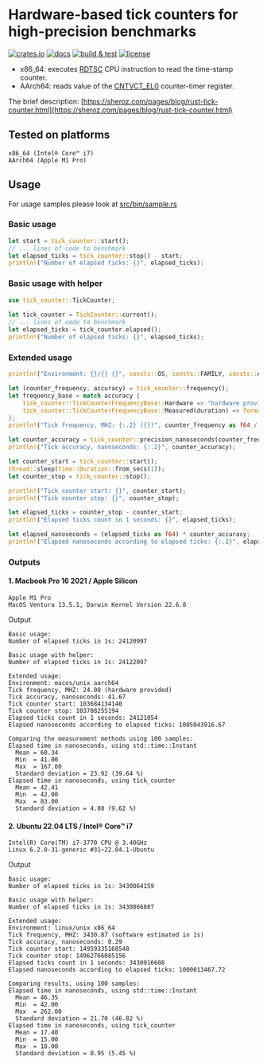 # Hardware-based tick counters for high-precision benchmarks

[![crates.io](https://img.shields.io/crates/v/tick_counter)](https://crates.io/crates/tick_counter)
[![docs](https://img.shields.io/docsrs/tick_counter)](https://docs.rs/tick_counter/latest/tick_counter/)
[![build & test](https://github.com/sheroz/tick_counter/actions/workflows/ci.yml/badge.svg)](https://github.com/sheroz/tick_counter/actions/workflows/ci.yml)
[![license](https://img.shields.io/github/license/sheroz/tick_counter)](https://github.com/sheroz/tick_counter/blob/main/LICENSE.txt)

- x86_64: executes [RDTSC](https://www.intel.com/content/dam/www/public/us/en/documents/white-papers/ia-32-ia-64-benchmark-code-execution-paper.pdf) CPU instruction to read the time-stamp counter.
- AArch64: reads value of the [CNTVCT_EL0](https://developer.arm.com/documentation/ddi0595/2021-12/AArch64-Registers/CNTVCT-EL0--Counter-timer-Virtual-Count-register) counter-timer register.

The brief description: [https://sheroz.com/pages/blog/rust-tick-counter.html](https://sheroz.com/pages/blog/rust-tick-counter.html)

## Tested on platforms

```text
x86_64 (Intel® Core™ i7)
AArch64 (Apple M1 Pro)
```

## Usage

For usage samples please look at [src/bin/sample.rs](src/bin/sample.rs)

### Basic usage

```rust
let start = tick_counter::start();
// ... lines of code to benchmark
let elapsed_ticks = tick_counter::stop() - start;
println!("Number of elapsed ticks: {}", elapsed_ticks);
```

### Basic usage with helper

```rust
use tick_counter::TickCounter;
 
let tick_counter = TickCounter::current();
// ... lines of code to benchmark
let elapsed_ticks = tick_counter.elapsed();
println!("Number of elapsed ticks: {}", elapsed_ticks);
```

### Extended usage

```rust
println!("Environment: {}/{} {}", consts::OS, consts::FAMILY, consts::ARCH);

let (counter_frequency, accuracy) = tick_counter::frequency();
let frequency_base = match accuracy {
    tick_counter::TickCounterFrequencyBase::Hardware => "hardware provided".to_string(),
    tick_counter::TickCounterFrequencyBase::Measured(duration) => format!("software estimated in {:?}", duration)
};
println!("Tick frequency, MHZ: {:.2} ({})", counter_frequency as f64 / 1e6_f64, frequency_base);

let counter_accuracy = tick_counter::precision_nanoseconds(counter_frequency);
println!("Tick accuracy, nanoseconds: {:.2}", counter_accuracy);

let counter_start = tick_counter::start();
thread::sleep(time::Duration::from_secs(1));
let counter_stop = tick_counter::stop();

println!("Tick counter start: {}", counter_start);
println!("Tick counter stop: {}", counter_stop);

let elapsed_ticks = counter_stop - counter_start;
println!("Elapsed ticks count in 1 seconds: {}", elapsed_ticks);

let elapsed_nanoseconds = (elapsed_ticks as f64) * counter_accuracy;
println!("Elapsed nanoseconds according to elapsed ticks: {:.2}", elapsed_nanoseconds);
```

### Outputs

#### 1. Macbook Pro 16 2021 / Apple Silicon

```text
Apple M1 Pro
MacOS Ventura 13.5.1, Darwin Kernel Version 22.6.0
```

Output

```text
Basic usage:
Number of elapsed ticks in 1s: 24120997

Basic usage with helper:
Number of elapsed ticks in 1s: 24122097

Extended usage:
Environment: macos/unix aarch64
Tick frequency, MHZ: 24.00 (hardware provided)
Tick accuracy, nanoseconds: 41.67
Tick counter start: 103684134140
Tick counter stop: 103708255194
Elapsed ticks count in 1 seconds: 24121054
Elapsed nanoseconds according to elapsed ticks: 1005043916.67

Comparing the measurement methods using 100 samples:
Elapsed time in nanoseconds, using std::time::Instant
  Mean = 60.34
  Min  = 41.00
  Max  = 167.00
  Standard deviation = 23.92 (39.64 %)
Elapsed time in nanoseconds, using tick_counter
  Mean = 42.41
  Min  = 42.00
  Max  = 83.00
  Standard deviation = 4.08 (9.62 %)
```

#### 2. Ubuntu 22.04 LTS / Intel® Core™ i7

```text
Intel(R) Core(TM) i7-3770 CPU @ 3.40GHz
Linux 6.2.0-31-generic #31~22.04.1-Ubuntu
```

Output

```text
Basic usage:
Number of elapsed ticks in 1s: 3430864159

Basic usage with helper:
Number of elapsed ticks in 1s: 3430866807

Extended usage:
Environment: linux/unix x86_64
Tick frequency, MHZ: 3430.87 (software estimated in 1s)
Tick accuracy, nanoseconds: 0.29
Tick counter start: 14959335168548
Tick counter stop: 14962766085156
Elapsed ticks count in 1 seconds: 3430916608
Elapsed nanoseconds according to elapsed ticks: 1000013467.72

Comparing results, using 100 samples:
Elapsed time in nanoseconds, using std::time::Instant
  Mean = 46.35
  Min  = 42.00
  Max  = 262.00
  Standard deviation = 21.70 (46.82 %)
Elapsed time in nanoseconds, using tick_counter
  Mean = 17.40
  Min  = 15.00
  Max  = 18.00
  Standard deviation = 0.95 (5.45 %)
```
